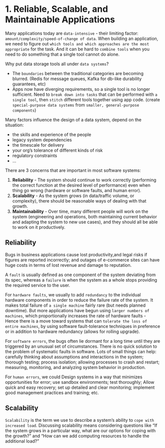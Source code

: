 # 1. Reliable, Scalable, and Maintainable Applications
Many applications today are `data-intensive` - their limiting factor: `amount/complexity/speed-of-change of data`. When building an application, we need to figure out `which tools and which approaches are the most appropriate` for the task. And it can be hard to `combine tools` when you need to do something that a single tool cannot do alone.

Why put data storage tools all under `data systems`?
- The `boundaries` between the traditional categories are becoming blurred. (Redis for message queues, Kafka for db-like durability guarantees, etc)
- Apps now have diverging requirements, so a single tool is no longer sufficient. Need to `break down into tasks` that can be performed with `a single tool`, then `stitch` different tools together using app code. (create `special-purpose data systems` from `smaller, general-purpose components`)

Many factors influence the design of a data system, depend on the situation:
- the skills and experience of the people
- legacy system dependencies
- the timescale for delivery
- your org’s tolerance of different kinds of risk
- regulatory constraints
- ...

There are 3 concerns that are important in most software systems: 
1. **Reliability** - The system should continue to work correctly (performing the correct function at the desired level of performance) even when thing go wrong (hardware or software faults, and human error).
2. **Scalability** - As the system grows (in data/traffic volume, or complexity), there should be reasonable ways of dealing with that growth.
3. **Maintainability** - Over time, many different people will work on the system (engineering and operations, both maintaining current behavior and adapting the system to new use cases), and they should all be able to work on it productively.

## Reliability
Bugs in business applications cause lost productivity,and legal risks if figures are reported incorrectly; and outages of e-commerce sites can have huge costs in terms of lost revenue and damage to reputation.

A `fault` is usually defined as one component of the system deviating from its spec, whereas a `failure` is when the system as a whole stops providing the required service to the user.

For `hardware faults`, we usually to add `redundancy` to the individual hardware components in order to reduce the failure rate of the system. It makes total failure of `a single machine` fairly rare (but needs planned downtime). But more applications have begun using `larger numbers of machines`, which proportionally increases the rate of hardware faults - Hence there is a move toward systems that can `tolerate the loss of entire machines`, by using software fault-tolerance techniques in preference or in addition to hardware redundancy (allows for rolling upgrade).

For `software errors`, the bugs often lie dormant for a long time until they are triggered by an unusual set of circumstances. There is no quick solution to the problem of systematic faults in software. Lots of small things can help: carefully thinking about assumptions and interactions in the system; thorough testing; process isolation; allowing processes to crash and restart; measuring, monitoring, and analyzing system behavior in production.

For `human errors`, we could Design systems in a way that minimizes opportunities for error; use sandbox environments; test thoroughly; Allow quick and easy recovery; set up detailed and clear monitoring; implement good management practices and training; etc. 

## Scalability
`Scalability` is the term we use to describe a system’s ability to `cope with increased load`. Discussing scalability means considering questions like “If the system grows in a particular way, what are our options for coping with the growth?” and “How can we add computing resources to handle the additional load?” 



























